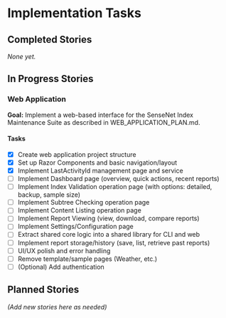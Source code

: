 # Implementation Tasks

## Completed Stories

_None yet._

## In Progress Stories

### Web Application

**Goal:** Implement a web-based interface for the SenseNet Index Maintenance Suite as described in WEB_APPLICATION_PLAN.md.

#### Tasks
- [x] Create web application project structure
- [x] Set up Razor Components and basic navigation/layout
- [x] Implement LastActivityId management page and service
- [ ] Implement Dashboard page (overview, quick actions, recent reports)
- [ ] Implement Index Validation operation page (with options: detailed, backup, sample size)
- [ ] Implement Subtree Checking operation page
- [ ] Implement Content Listing operation page
- [ ] Implement Report Viewing (view, download, compare reports)
- [ ] Implement Settings/Configuration page
- [ ] Extract shared core logic into a shared library for CLI and web
- [ ] Implement report storage/history (save, list, retrieve past reports)
- [ ] UI/UX polish and error handling
- [ ] Remove template/sample pages (Weather, etc.)
- [ ] (Optional) Add authentication

## Planned Stories

_(Add new stories here as needed)_
